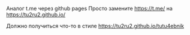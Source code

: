 Аналог t.me через github pages
Просто замените https://t.me/ на https://tu2ru2.github.io/

Должно получиться что-то в стиле https://tu2ru2.github.io/tutu4ebnik
